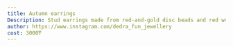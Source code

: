 ```yaml
---
title: Autumn earrings
Description: Stud earrings made from red-and-gold disc beads and red wooden beads on chains, with metallic leaves
author: https://www.instagram.com/dedra_fun_jewellery
cost: 3000₸
---
```

